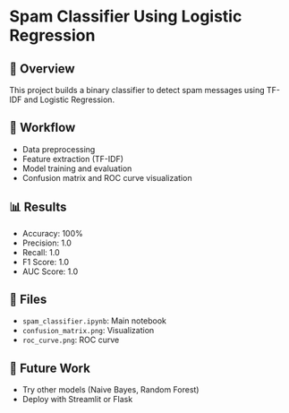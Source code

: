 # Spam Classifier Using Logistic Regression

## 📌 Overview
This project builds a binary classifier to detect spam messages using TF-IDF and Logistic Regression.

## 🧠 Workflow
- Data preprocessing
- Feature extraction (TF-IDF)
- Model training and evaluation
- Confusion matrix and ROC curve visualization

## 📊 Results
- Accuracy: 100%
- Precision: 1.0
- Recall: 1.0
- F1 Score: 1.0
- AUC Score: 1.0

## 📁 Files
- `spam_classifier.ipynb`: Main notebook
- `confusion_matrix.png`: Visualization
- `roc_curve.png`: ROC curve

## 🚀 Future Work
- Try other models (Naive Bayes, Random Forest)
- Deploy with Streamlit or Flask
